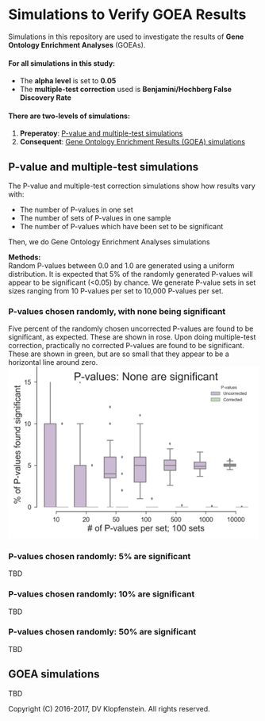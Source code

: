 # Simulations to Verify GOEA Results
Simulations in this repository are used to investigate the results of **Gene Ontology Enrichment Analyses** (GOEAs).    

#### For all simulations in this study:    
  * The **alpha level** is set to **0.05**
  * The **multiple-test correction** used is **Benjamini/Hochberg False Discovery Rate**

#### There are two-levels of simulations:
  1. **Preperatoy**: [P-value and multiple-test simulations](#p-value-and-multiple-test-simulations)
  2. **Consequent**: [Gene Ontology Enrichment Results (GOEA) simulations](#goea-simulations)


## P-value and multiple-test simulations
The P-value and multiple-test correction simulations show how results vary with:
  * The number of P-values in one set    
  * The number of sets of P-values in one sample    
  * The number of P-values which have been set to be significant     

Then, we do Gene Ontology Enrichment Analyses simulations    

**Methods:**    
Random P-values between 0.0 and 1.0 are generated using a uniform distribution.
It is expected that 5% of the randomly generated P-values will appear to be significant (<0.05) by chance.
We generate P-value sets in set sizes ranging from 10 P-values per set to 10,000 P-values per set.

### P-values chosen randomly, with none being significant
Five percent of the randomly chosen uncorrected P-values are found to be significant, as expected.
These are shown in rose.
Upon doing multiple-test correction, practically no corrected P-values are found to be significant.
These are shown in green, but are so small that they appear to be a horizontal line around zero.
![Random pvals w/no significance](doc/images/pvalues_sig00.png)

### P-values chosen randomly: 5% are significant 
TBD

### P-values chosen randomly: 10% are significant 
TBD

### P-values chosen randomly: 50% are significant 
TBD

## GOEA simulations    
TBD

Copyright (C) 2016-2017, DV Klopfenstein. All rights reserved.
